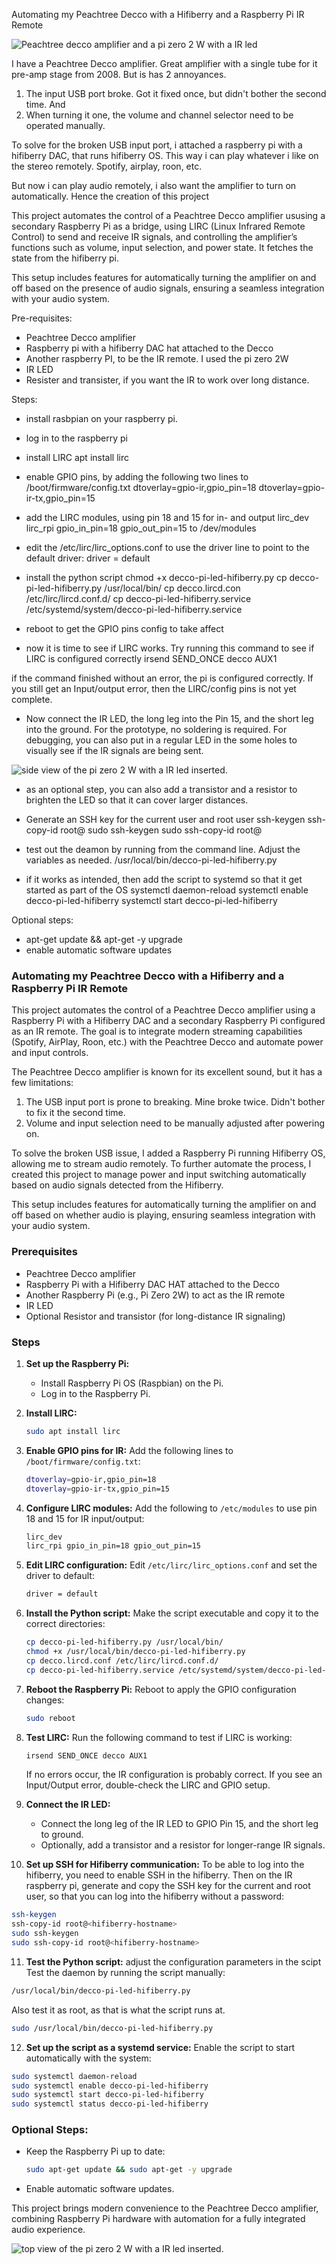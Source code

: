Automating my Peachtree Decco with a Hifiberry and a Raspberry Pi IR Remote

![Peachtree decco amplifier and a pi zero 2 W with a IR led](peachtree-pi.jpeg)

I have a Peachtree Decco amplifier. Great amplifier with a single tube for it pre-amp stage from 2008. But is has 2 annoyances. 
1) The input USB port broke. Got it fixed once, but didn't bother the second time. And 
2) When turning it one, the volume and channel selector need to be operated manually. 

To solve for the broken USB input port, i attached a raspberry pi with a hifiberry DAC, that runs hifiberry OS. This way i can play whatever i like on the stereo remotely. Spotify, airplay, roon, etc.

But now i can play audio remotely, i also want the amplifier to turn on automatically. Hence the creation of this project


This project automates the control of a Peachtree Decco amplifier ususing a secondary Raspberry Pi as a bridge, using LIRC (Linux Infrared Remote Control) to send and receive IR signals, and controlling the amplifier’s functions such as volume, input selection, and power state. It fetches the state from the hifiberry pi. 

This setup includes features for automatically turning the amplifier on and off based on the presence of audio signals, ensuring a seamless integration with your audio system.



Pre-requisites:
- Peachtree Decco amplifier
- Raspberry pi with a hifiberry DAC hat attached to the Decco
- Another raspberry PI, to be the IR remote. I used the pi zero 2W
- IR LED
- Resister and transister, if you want the IR to work over long distance.



Steps:

- install rasbpian on your raspberry pi. 
- log in to the raspberry pi
- install LIRC
apt install lirc

- enable GPIO pins, by adding the following two lines to /boot/firmware/config.txt
dtoverlay=gpio-ir,gpio_pin=18
dtoverlay=gpio-ir-tx,gpio_pin=15

- add the LIRC modules, using pin 18 and 15 for in- and output
lirc_dev
lirc_rpi gpio_in_pin=18  gpio_out_pin=15
to /dev/modules

- edit the /etc/lirc/lirc_options.conf to use the driver line to point to the default driver:
driver          = default 


- install the python script
chmod +x decco-pi-led-hifiberry.py
cp decco-pi-led-hifiberry.py /usr/local/bin/
cp decco.lircd.con /etc/lirc/lircd.conf.d/
cp decco-pi-led-hifiberry.service /etc/systemd/system/decco-pi-led-hifiberry.service

- reboot to get the GPIO pins config to take affect


- now it is time to see if LIRC works. Try running this command to see if LIRC is configured correctly
irsend SEND_ONCE decco AUX1

if the command finished without an error, the pi is configured correctly. If you still get an Input/output error, then the LIRC/config pins is not yet complete.

- Now connect the IR LED, the long leg into the Pin 15, and the short leg into the ground.  For the prototype, no soldering is required.  For debugging, you can also put in a regular LED in the some holes to visually see if the IR signals are being sent.

![side view of the pi zero 2 W with a IR led inserted.](pi-side.jpeg)

- as an optional step, you can also add a transistor and a resistor to brighten the LED so that it can cover larger distances.


- Generate an SSH key for the current user and root user
ssh-keygen
ssh-copy-id root@<hostnamename of hifiberry>
sudo ssh-keygen
sudo ssh-copy-id root@<hostnamename of hifiberry>


- test out the deamon by running from the command line. Adjust the variables as needed.
/usr/local/bin/decco-pi-led-hifiberry.py


- if it works as intended, then add the script to systemd so that it get started as part of the OS
systemctl daemon-reload
systemctl enable decco-pi-led-hifiberry
systemctl start decco-pi-led-hifiberry




Optional steps:
- apt-get update && apt-get -y upgrade
- enable automatic software updates




### Automating my Peachtree Decco with a Hifiberry and a Raspberry Pi IR Remote

This project automates the control of a Peachtree Decco amplifier using a Raspberry Pi with a Hifiberry DAC and a secondary Raspberry Pi configured as an IR remote. The goal is to integrate modern streaming capabilities (Spotify, AirPlay, Roon, etc.) with the Peachtree Decco and automate power and input controls.

The Peachtree Decco amplifier is known for its excellent sound, but it has a few limitations:
1. The USB input port is prone to breaking. Mine broke twice. Didn't bother to fix it the second time.
2. Volume and input selection need to be manually adjusted after powering on.

To solve the broken USB issue, I added a Raspberry Pi running Hifiberry OS, allowing me to stream audio remotely. To further automate the process, I created this project to manage power and input switching automatically based on audio signals detected from the Hifiberry.

This setup includes features for automatically turning the amplifier on and off based on whether audio is playing, ensuring seamless integration with your audio system.

### Prerequisites
- Peachtree Decco amplifier
- Raspberry Pi with a Hifiberry DAC HAT attached to the Decco
- Another Raspberry Pi (e.g., Pi Zero 2W) to act as the IR remote
- IR LED
- Optional Resistor and transistor (for long-distance IR signaling)

### Steps

1. **Set up the Raspberry Pi:**
   - Install Raspberry Pi OS (Raspbian) on the Pi.
   - Log in to the Raspberry Pi.

2. **Install LIRC:**
   ```bash
   sudo apt install lirc
   ```

3. **Enable GPIO pins for IR:**
   Add the following lines to `/boot/firmware/config.txt`:
   ```bash
   dtoverlay=gpio-ir,gpio_pin=18
   dtoverlay=gpio-ir-tx,gpio_pin=15
   ```

4. **Configure LIRC modules:**
   Add the following to `/etc/modules` to use pin 18 and 15 for IR input/output:
   ```bash
   lirc_dev
   lirc_rpi gpio_in_pin=18 gpio_out_pin=15
   ```

5. **Edit LIRC configuration:**
   Edit `/etc/lirc/lirc_options.conf` and set the driver to default:
   ```bash
   driver = default
   ```

6. **Install the Python script:**
   Make the script executable and copy it to the correct directories:
   ```bash
   cp decco-pi-led-hifiberry.py /usr/local/bin/
   chmod +x /usr/local/bin/decco-pi-led-hifiberry.py
   cp decco.lircd.conf /etc/lirc/lircd.conf.d/
   cp decco-pi-led-hifiberry.service /etc/systemd/system/decco-pi-led-hifiberry.service
   ```

7. **Reboot the Raspberry Pi:**
   Reboot to apply the GPIO configuration changes:
   ```bash
   sudo reboot
   ```

8. **Test LIRC:**
   Run the following command to test if LIRC is working:
   ```bash
   irsend SEND_ONCE decco AUX1
   ```
   If no errors occur, the IR configuration is probably correct. If you see an Input/Output error, double-check the LIRC and GPIO setup.

9. **Connect the IR LED:**
   - Connect the long leg of the IR LED to GPIO Pin 15, and the short leg to ground.
   - Optionally, add a transistor and a resistor for longer-range IR signals.

10. **Set up SSH for Hifiberry communication:**
   To be able to log into the hifiberry, you need to enable SSH in the hifiberry. Then on the IR raspberry pi, generate and copy the SSH key for the current and root user, so that you can log into the hifiberry without a password:
   ```bash
   ssh-keygen
   ssh-copy-id root@<hifiberry-hostname>
   sudo ssh-keygen
   sudo ssh-copy-id root@<hifiberry-hostname>
   ```

11. **Test the Python script:**
   adjust the configuration parameters in the scipt
   Test the daemon by running the script manually:
   ```bash
   /usr/local/bin/decco-pi-led-hifiberry.py
   ```
   Also test it as root, as that is what the script runs at.
   ```bash
   sudo /usr/local/bin/decco-pi-led-hifiberry.py
   ```
   

12. **Set up the script as a systemd service:**
   Enable the script to start automatically with the system:
   ```bash
   sudo systemctl daemon-reload
   sudo systemctl enable decco-pi-led-hifiberry
   sudo systemctl start decco-pi-led-hifiberry
   sudo systemctl status decco-pi-led-hifiberry
   ```

### Optional Steps:
- Keep the Raspberry Pi up to date:
   ```bash
   sudo apt-get update && sudo apt-get -y upgrade
   ```
- Enable automatic software updates.

This project brings modern convenience to the Peachtree Decco amplifier, combining Raspberry Pi hardware with automation for a fully integrated audio experience.


![top view of the pi zero 2 W with a IR led inserted.](pi-top.jpeg)